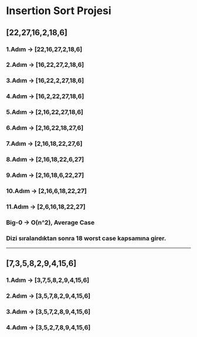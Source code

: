 # Insertion Sort Projesi

## [22,27,16,2,18,6]

### 1.Adım -> [22,16,27,2,18,6]
### 2.Adım -> [16,22,27,2,18,6]
### 3.Adım -> [16,22,2,27,18,6]
### 4.Adım -> [16,2,22,27,18,6]
### 5.Adım -> [2,16,22,27,18,6]
### 6.Adım -> [2,16,22,18,27,6]
### 7.Adım -> [2,16,18,22,27,6]
### 8.Adım -> [2,16,18,22,6,27]
### 9.Adım -> [2,16,18,6,22,27]
### 10.Adım -> [2,16,6,18,22,27]
### 11.Adım -> [2,6,16,18,22,27]

### Big-0 -> O(n^2), Average Case

### Dizi sıralandıktan sonra 18 worst case kapsamına girer.
-----------------
## [7,3,5,8,2,9,4,15,6]

### 1.Adım -> [3,7,5,8,2,9,4,15,6]
### 2.Adım -> [3,5,7,8,2,9,4,15,6]
### 3.Adım -> [3,5,7,2,8,9,4,15,6]
### 4.Adım -> [3,5,2,7,8,9,4,15,6]
